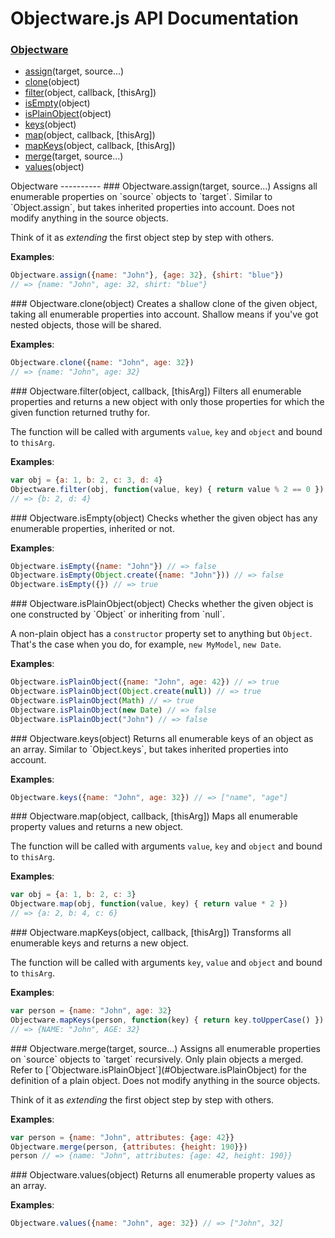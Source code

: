 Objectware.js API Documentation
===============================
### [Objectware](#Objectware)
- [assign](#Objectware.assign)(target, source...)
- [clone](#Objectware.clone)(object)
- [filter](#Objectware.filter)(object, callback, [thisArg])
- [isEmpty](#Objectware.isEmpty)(object)
- [isPlainObject](#Objectware.isPlainObject)(object)
- [keys](#Objectware.keys)(object)
- [map](#Objectware.map)(object, callback, [thisArg])
- [mapKeys](#Objectware.mapKeys)(object, callback, [thisArg])
- [merge](#Objectware.merge)(target, source...)
- [values](#Objectware.values)(object)


<a name="Objectware" />
Objectware
----------


<a name="Objectware.assign" />
### Objectware.assign(target, source...)
Assigns all enumerable properties on `source` objects to `target`.  
Similar to `Object.assign`, but takes inherited properties into account.
Does not modify anything in the source objects.

Think of it as _extending_ the first object step by step with others.

**Examples**:
```javascript
Objectware.assign({name: "John"}, {age: 32}, {shirt: "blue"})
// => {name: "John", age: 32, shirt: "blue"}
```

<a name="Objectware.clone" />
### Objectware.clone(object)
Creates a shallow clone of the given object, taking all enumerable
properties into account.  
Shallow means if you've got nested objects, those will be shared.

**Examples**:
```javascript
Objectware.clone({name: "John", age: 32})
// => {name: "John", age: 32}
```

<a name="Objectware.filter" />
### Objectware.filter(object, callback, [thisArg])
Filters all enumerable properties and returns a new object with only those
properties for which the given function returned truthy for.

The function will be called with arguments `value`, `key` and `object` and
bound to `thisArg`.

**Examples**:
```javascript
var obj = {a: 1, b: 2, c: 3, d: 4}
Objectware.filter(obj, function(value, key) { return value % 2 == 0 })
// => {b: 2, d: 4}
```

<a name="Objectware.isEmpty" />
### Objectware.isEmpty(object)
Checks whether the given object has any enumerable properties, inherited
or not.

**Examples**:
```javascript
Objectware.isEmpty({name: "John"}) // => false
Objectware.isEmpty(Object.create({name: "John"})) // => false
Objectware.isEmpty({}) // => true
```

<a name="Objectware.isPlainObject" />
### Objectware.isPlainObject(object)
Checks whether the given object is one constructed by `Object` or inheriting
from `null`.

A non-plain object has a `constructor` property set to anything but `Object`.
That's the case when you do, for example, `new MyModel`, `new Date`.

**Examples**:
```javascript
Objectware.isPlainObject({name: "John", age: 42}) // => true
Objectware.isPlainObject(Object.create(null)) // => true
Objectware.isPlainObject(Math) // => true
Objectware.isPlainObject(new Date) // => false
Objectware.isPlainObject("John") // => false
```

<a name="Objectware.keys" />
### Objectware.keys(object)
Returns all enumerable keys of an object as an array.
Similar to `Object.keys`, but takes inherited properties into account.

**Examples**:
```javascript
Objectware.keys({name: "John", age: 32}) // => ["name", "age"]
```

<a name="Objectware.map" />
### Objectware.map(object, callback, [thisArg])
Maps all enumerable property values and returns a new object.

The function will be called with arguments `value`, `key` and `object` and
bound to `thisArg`.

**Examples**:
```javascript
var obj = {a: 1, b: 2, c: 3}
Objectware.map(obj, function(value, key) { return value * 2 })
// => {a: 2, b: 4, c: 6}
```

<a name="Objectware.mapKeys" />
### Objectware.mapKeys(object, callback, [thisArg])
Transforms all enumerable keys and returns a new object.

The function will be called with arguments `key`, `value` and `object` and
bound to `thisArg`.

**Examples**:
```javascript
var person = {name: "John", age: 32}
Objectware.mapKeys(person, function(key) { return key.toUpperCase() })
// => {NAME: "John", AGE: 32}
```

<a name="Objectware.merge" />
### Objectware.merge(target, source...)
Assigns all enumerable properties on `source` objects to `target`
recursively.  
Only plain objects a merged. Refer to
[`Objectware.isPlainObject`](#Objectware.isPlainObject) for the definition of
a plain object. Does not modify anything in the source objects.

Think of it as _extending_ the first object step by step with others.

**Examples**:
```javascript
var person = {name: "John", attributes: {age: 42}}
Objectware.merge(person, {attributes: {height: 190}})
person // => {name: "John", attributes: {age: 42, height: 190}}
```

<a name="Objectware.values" />
### Objectware.values(object)
Returns all enumerable property values as an array.

**Examples**:
```javascript
Objectware.values({name: "John", age: 32}) // => ["John", 32]
```
